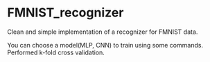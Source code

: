 # FMNIST_recognizer
Clean and simple implementation of a recognizer for FMNIST data.

You can choose a model(MLP, CNN) to train using some commands.
Performed k-fold cross validation.

